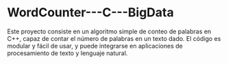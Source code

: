 # WordCounter---C---BigData
Este proyecto consiste en un algoritmo simple de conteo de palabras en C++, capaz de contar el número de palabras en un texto dado. El código es modular y fácil de usar, y puede integrarse en aplicaciones de procesamiento de texto y lenguaje natural.
